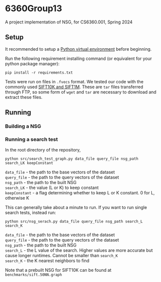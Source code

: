 # 6360Group13
A project implementation of NSG, for CS6360.001, Spring 2024

## Setup
It recommended to setup a [Python virtual environment](https://docs.python.org/3/library/venv.html) before beginning.

Run the following requirement installing command (or equivalent for your python package manager):
```shell
pip install -r requirements.txt
```

Tests were run on files in `.fvecs` format. We tested our code with the commonly used [SIFT10K and SIFT1M](http://corpus-texmex.irisa.fr/). These are `tar` files transferred through FTP, so some form of `wget` and `tar` are necessary to download and extract these files.

## Running

### Building a NSG

### Running a search test
In the root directory of the repository,

```shell
python src/search_test_graph.py data_file query_file nsg_path search_LK keepConstant
```

`data_file` - the path to the base vectors of the dataset <br>
`query_file` - the path to the query vectors of the dataset <br>
`nsg_path` - the path to the built NSG <br>
`search_LK` - the value (L or K) to keep constant <br>
`keepConstant` - a flag determining whether to keep L or K constant. 0 for L, otherwise K <br>

This can generally take about a minute to run. If you want to run single search tests, instead run:

```shell
python src/nsg_serach.py data_file query_file nsg_path search_L search_K
```

`data_file` - the path to the base vectors of the dataset <br>
`query_file` - the path to the query vectors of the dataset <br>
`nsg_path` - the path to the built NSG <br>
`search_L` - the L value of the search. Higher values are more accurate but cause longer runtimes. Cannot be smaller than `search_K` <br>
`search_K` - the K nearest neighbors to find <br>

Note that a prebuilt NSG for SIFT10K can be found at `benchmarks/sift.50NN.graph`